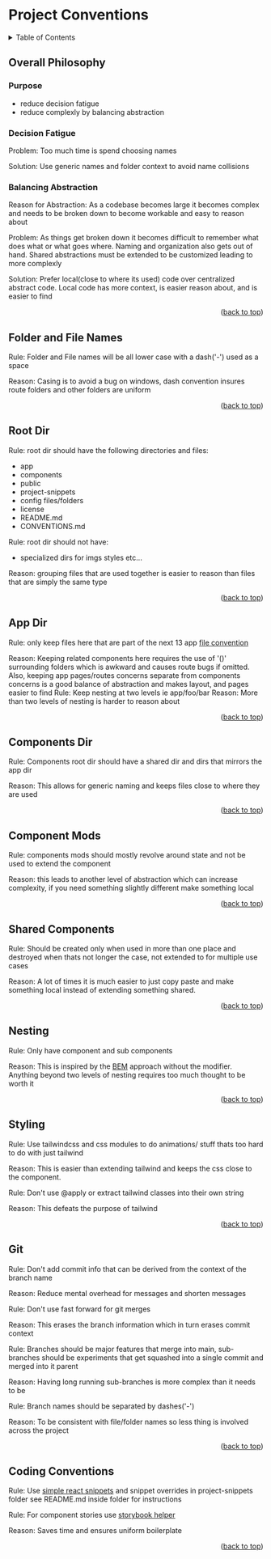 
<div id="top"></div>

# Project Conventions

<details>
  <summary>Table of Contents</summary>

  1. [Overall Philosophy](#overall-philosophy)
  1. [Folder and File Name](#folder-and-file-names)
  1. [Root Dir](#root-dir)
  1. [App Dir](#app-dir)
  1. [Components Dir](#components-dir)
  1. [Component Mods](#component-mods)
  1. [Shared Components](#shared-components)
  1. [Nesting](#nesting)
  1. [Styling](#styling)
  1. [Git](#git)
  1. [Coding Conventions](#coding-conventions)
  
</details>

## Overall Philosophy

### Purpose

- reduce decision fatigue
- reduce complexly by balancing abstraction

### Decision Fatigue

Problem: Too much time is spend choosing names

Solution: Use generic names and folder context to avoid name collisions

### Balancing Abstraction

Reason for Abstraction: As a codebase becomes large it becomes complex and needs to be broken down to become workable and easy to reason about

Problem: As things get broken down it becomes difficult to remember what does what or what goes where. Naming and organization also gets out of hand. Shared abstractions must be extended to be customized leading to more complexly

Solution: Prefer local(close to where its used) code over centralized abstract code. Local code has more context, is easier reason about, and is easier to find
<p align="right">(<a href="#top">back to top</a>)</p>

## Folder and File Names

Rule: Folder and File names will be all lower case with a dash('-') used as a space

Reason: Casing is to avoid a bug on windows, dash convention insures route folders and other folders are uniform

<p align="right">(<a href="#top">back to top</a>)</p>

## Root Dir

Rule: root dir should have the following directories and files:

- app
- components
- public
- project-snippets
- config files/folders
- license
- README.md
- CONVENTIONS.md

Rule: root dir should not have:

- specialized dirs for imgs styles etc...

Reason: grouping files that are used together is easier to reason than files that are simply the same type

<p align="right">(<a href="#top">back to top</a>)</p>

## App Dir

Rule: only keep files here that are part of the next 13 app [file convention](https://beta.nextjs.org/docs/routing/fundamentals#the-app-directory)

Reason: Keeping related components here requires the use of '()' surrounding folders which is awkward and causes route bugs if omitted. Also, keeping app pages/routes concerns separate from components concerns is a good balance of abstraction and makes layout, and pages easier to find
Rule: Keep nesting at two levels ie app/foo/bar
Reason: More than two levels of nesting is harder to reason about
<p align="right">(<a href="#top">back to top</a>)</p>

## Components Dir

Rule: Components root dir should have a shared dir and dirs that mirrors the app dir

Reason: This allows for generic naming and keeps files close to where they are used



<p align="right">(<a href="#top">back to top</a>)</p>

## Component Mods

Rule: components mods should mostly revolve around state and not be used to extend the component

Reason: this leads to another level of abstraction which can increase complexity, if you need something slightly different make something local

<p align="right">(<a href="#top">back to top</a>)</p>

## Shared Components

Rule: Should be created only when used in more than one place and destroyed when thats not longer the case, not extended to for multiple use cases

Reason: A lot of times it is much easier to just copy paste and make something local instead of extending something shared.

<p align="right">(<a href="#top">back to top</a>)</p>

## Nesting

Rule: Only have component and sub components

Reason: This is inspired by the [BEM](https://getbem.com/) approach without the modifier. Anything beyond two levels of nesting requires too much thought to be worth it

<p align="right">(<a href="#top">back to top</a>)</p>

## Styling

Rule: Use tailwindcss and css modules to do animations/ stuff thats too hard to do with just tailwind

Reason: This is easier than extending tailwind and keeps the css close to the component.

Rule: Don't use @apply or extract tailwind classes into their own string

Reason: This defeats the purpose of tailwind

<p align="right">(<a href="#top">back to top</a>)</p>

## Git

Rule: Don't add commit info that can be derived from the context of the branch name

Reason: Reduce mental overhead for messages and shorten messages

Rule: Don't use fast forward for git merges

Reason: This erases the branch information which in turn erases commit context

Rule: Branches should be major features that merge into main, sub-branches should be experiments that get squashed into a single commit and merged into it parent

Reason: Having long running sub-branches is more complex than it needs to be

Rule: Branch names should be separated by dashes('-')

Reason: To be consistent with file/folder names so less thing is involved across the project


<p align="right">(<a href="#top">back to top</a>)</p>

## Coding Conventions

Rule: Use [simple react snippets](https://github.com/burkeholland/simple-react-snippets) and snippet overrides in project-snippets folder see README.md inside folder for instructions

Rule: For component stories use [storybook helper](https://github.com/riccardo-forina/storybook-vscode-helper)

Reason: Saves time and ensures uniform boilerplate

<p align="right">(<a href="#top">back to top</a>)</p>
